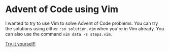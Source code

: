# Advent of Code using Vim

I wanted to try to use Vim to solve Advent of Code problems. You can try the solutions using either `:so solution.vim` when you're in Vim already. You can also use the command `vim data -s steps.vim`.

[Try it yourself!](https://adventofcode.com/2023)
